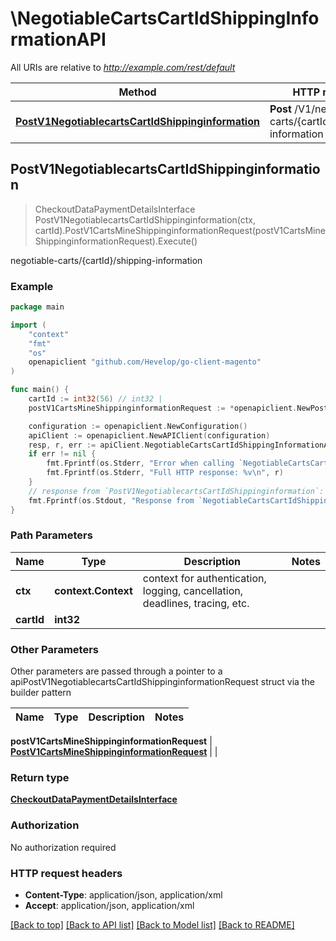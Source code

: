 # \NegotiableCartsCartIdShippingInformationAPI

All URIs are relative to *http://example.com/rest/default*

Method | HTTP request | Description
------------- | ------------- | -------------
[**PostV1NegotiablecartsCartIdShippinginformation**](NegotiableCartsCartIdShippingInformationAPI.md#PostV1NegotiablecartsCartIdShippinginformation) | **Post** /V1/negotiable-carts/{cartId}/shipping-information | negotiable-carts/{cartId}/shipping-information



## PostV1NegotiablecartsCartIdShippinginformation

> CheckoutDataPaymentDetailsInterface PostV1NegotiablecartsCartIdShippinginformation(ctx, cartId).PostV1CartsMineShippinginformationRequest(postV1CartsMineShippinginformationRequest).Execute()

negotiable-carts/{cartId}/shipping-information



### Example

```go
package main

import (
	"context"
	"fmt"
	"os"
	openapiclient "github.com/Hevelop/go-client-magento"
)

func main() {
	cartId := int32(56) // int32 | 
	postV1CartsMineShippinginformationRequest := *openapiclient.NewPostV1CartsMineShippinginformationRequest(*openapiclient.NewCheckoutDataShippingInformationInterface(*openapiclient.NewQuoteDataAddressInterface("Region_example", int32(123), "RegionCode_example", "CountryId_example", []string{"Street_example"}, "Telephone_example", "Postcode_example", "City_example", "Firstname_example", "Lastname_example", "Email_example"), "ShippingMethodCode_example", "ShippingCarrierCode_example")) // PostV1CartsMineShippinginformationRequest |  (optional)

	configuration := openapiclient.NewConfiguration()
	apiClient := openapiclient.NewAPIClient(configuration)
	resp, r, err := apiClient.NegotiableCartsCartIdShippingInformationAPI.PostV1NegotiablecartsCartIdShippinginformation(context.Background(), cartId).PostV1CartsMineShippinginformationRequest(postV1CartsMineShippinginformationRequest).Execute()
	if err != nil {
		fmt.Fprintf(os.Stderr, "Error when calling `NegotiableCartsCartIdShippingInformationAPI.PostV1NegotiablecartsCartIdShippinginformation``: %v\n", err)
		fmt.Fprintf(os.Stderr, "Full HTTP response: %v\n", r)
	}
	// response from `PostV1NegotiablecartsCartIdShippinginformation`: CheckoutDataPaymentDetailsInterface
	fmt.Fprintf(os.Stdout, "Response from `NegotiableCartsCartIdShippingInformationAPI.PostV1NegotiablecartsCartIdShippinginformation`: %v\n", resp)
}
```

### Path Parameters


Name | Type | Description  | Notes
------------- | ------------- | ------------- | -------------
**ctx** | **context.Context** | context for authentication, logging, cancellation, deadlines, tracing, etc.
**cartId** | **int32** |  | 

### Other Parameters

Other parameters are passed through a pointer to a apiPostV1NegotiablecartsCartIdShippinginformationRequest struct via the builder pattern


Name | Type | Description  | Notes
------------- | ------------- | ------------- | -------------

 **postV1CartsMineShippinginformationRequest** | [**PostV1CartsMineShippinginformationRequest**](PostV1CartsMineShippinginformationRequest.md) |  | 

### Return type

[**CheckoutDataPaymentDetailsInterface**](CheckoutDataPaymentDetailsInterface.md)

### Authorization

No authorization required

### HTTP request headers

- **Content-Type**: application/json, application/xml
- **Accept**: application/json, application/xml

[[Back to top]](#) [[Back to API list]](../README.md#documentation-for-api-endpoints)
[[Back to Model list]](../README.md#documentation-for-models)
[[Back to README]](../README.md)

